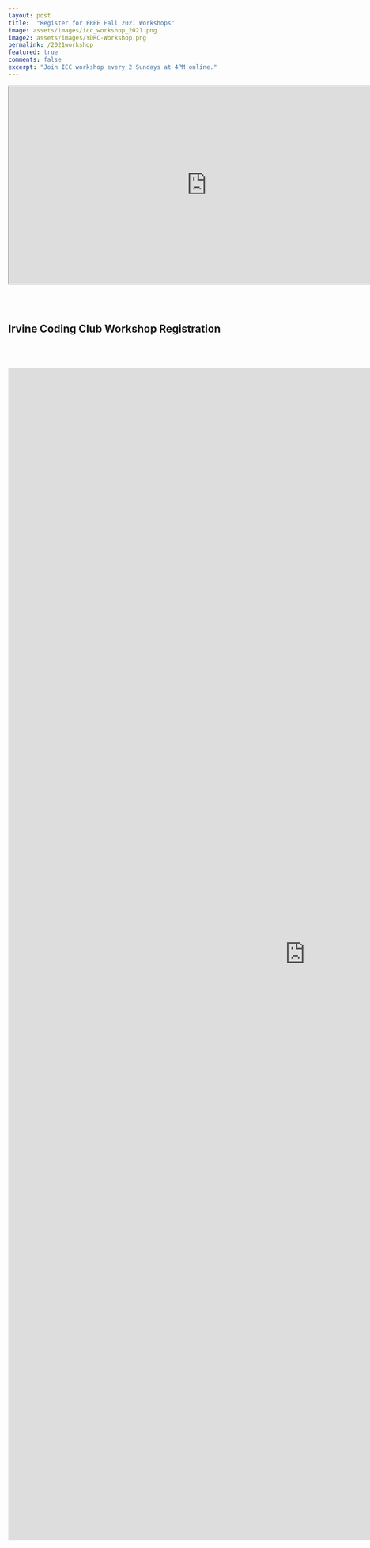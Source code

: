 ```yaml
---
layout: post
title:  "Register for FREE Fall 2021 Workshops"
image: assets/images/icc_workshop_2021.png
image2: assets/images/YDRC-Workshop.png
permalink: /2021workshop
featured: true
comments: false
excerpt: "Join ICC workshop every 2 Sundays at 4PM online."
---
```


<iframe src="https://calendar.google.com/calendar/embed?height=400&wkst=1&bgcolor=%23ffffff&ctz=America%2FLos_Angeles&src=aXJ2aW5lY29kaW5nY2x1YkBnbWFpbC5jb20&src=aG9iaDNuNm4zbzMwbGFkcDg5bDQ4NHQ1dm9AZ3JvdXAuY2FsZW5kYXIuZ29vZ2xlLmNvbQ&color=%23039BE5&color=%239E69AF&showTabs=1&showTz=1&showNav=1&mode=AGENDA" style="border:solid 1px #777" width="800" height="400" frameborder="0" scrolling="no"></iframe>


<div>

<br/><br/>
<h2>Irvine Coding Club Workshop Registration</h2>

<br/><br/>


<iframe src="https://docs.google.com/forms/d/e/1FAIpQLSek4Uej2JBgq2U3fA5SNlnEU2pDTUKaVHfawFQ7e3ozWpNhgQ/viewform?embedded=true" width="1200" height="2368" frameborder="0" marginheight="0" marginwidth="0">Loading…</iframe>
</div>
